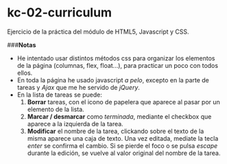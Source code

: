 # kc-02-curriculum

Ejercicio de la práctica del módulo de HTML5, Javascript y CSS.

###**Notas**

* He intentado usar distintos métodos css para organizar los elementos de la página (columnas, flex, float...), para practicar un poco con todos ellos.
* En toda la página he usado javascript *a pelo*, excepto en la parte de tareas y *Ajax* que me he servido de *jQuery*.
* En la lista de tareas se puede:
  1. **Borrar** tareas, con el icono de papelera que aparece al pasar por un elemento de la lista.
  2. **Marcar / desmarcar** como *terminada*, mediante el checkbox que aparece a la izquierda de la tarea.
  3. **Modificar** el nombre de la tarea, clickando sobre el texto de la misma aparece una caja de texto. Una vez editada, mediate la tecla *enter* se confirma el cambio. Si se pierde el foco o se pulsa *escape* durante la edición, se vuelve al valor original del nombre de la tarea.
